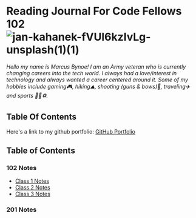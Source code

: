# Reading Journal For Code Fellows 102 ![jan-kahanek-fVUl6kzIvLg-unsplash(1)(1)](https://user-images.githubusercontent.com/118087203/201806866-c505fa26-a698-4956-8295-8fd8efb9f823.jpg)

*Hello my name is Marcus Bynoe! I am an Army veteran who is currently changing careers into the tech world. I always had a love/interest in technology and always wanted a career centered around it. Some of my hobbies include gaming🎮, hiking⛰️, shooting (guns & bows)🏹, traveling✈️ and sports 🏈🏀⚽.*
 
## Table Of Contents

Here's a link to my github portfolio: [GitHub Portfolio](https://github.com/marcusbynoe/reading-notes)

## Table of Contents

### 102 Notes

* [Class 1 Notes](102/class1.md)
* [Class 2 Notes](102/class2.md)
* [Class 3 Notes](102/class3.md)

### 201 Notes